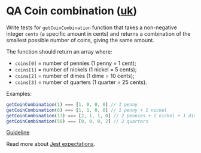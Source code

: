 # QA Coin combination ([uk](readme.uk.md))

Write tests for `getCoinCombination` function that takes a non-negative integer
`cents` (a specific amount in cents) and returns a combination of the smallest
possible number of coins, giving the same amount.

The function should return an array where:

- `coins[0]` = number of pennies (1 penny = 1 cent);
- `coins[1]` = number of nickels (1 nickel = 5 cents);
- `coins[2]` = number of dimes (1 dime = 10 cents);
- `coins[3]` = number of quarters (1 quarter = 25 cents).

Examples:

```js
getCoinCombination(1) === [1, 0, 0, 0] // 1 penny
getCoinCombination(6) === [1, 1, 0, 0] // 1 penny + 1 nickel
getCoinCombination(17) === [2, 1, 1, 0] // 2 pennies + 1 nickel + 1 dime
getCoinCombination(50) === [0, 0, 0, 2] // 2 quarters
```

[Guideline](https://github.com/mate-academy/js_task-guideline/blob/master/README.md)

Read more about [Jest expectations](https://jestjs.io/docs/expect).
